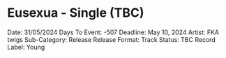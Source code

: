 # Eusexua - Single (TBC)

Date: 31/05/2024
Days To Event: -507
Deadline: May 10, 2024
Artist: FKA twigs
Sub-Category: Release
Release Format: Track
Status: TBC
Record Label: Young